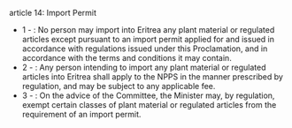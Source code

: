 article 14: Import Permit

<ul>
			<li>1 - : No person may import into Eritrea any plant material or regulated articles except pursuant to an import permit applied for and issued in accordance with regulations issued under this Proclamation, and in accordance with the terms and conditions it may contain.<ul>
			</ul></li>			<li>2 - : Any person intending to import any plant material or regulated articles into Eritrea shall apply to the NPPS in the manner prescribed by regulation, and may be subject to any applicable fee.<ul>
			</ul></li>			<li>3 - : On the advice of the Committee, the Minister may, by regulation, exempt certain classes of plant material or regulated articles from the requirement of an import permit.<ul>
			</ul></li></ul>